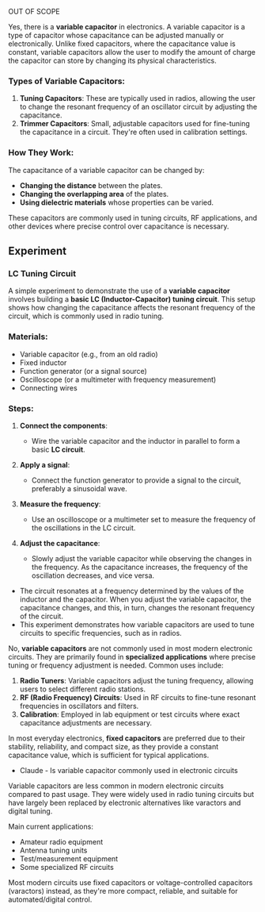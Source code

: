 OUT OF SCOPE

Yes, there is a **variable capacitor** in electronics. A variable capacitor is a type of capacitor whose capacitance can be adjusted manually or electronically. Unlike fixed capacitors, where the capacitance value is constant, variable capacitors allow the user to modify the amount of charge the capacitor can store by changing its physical characteristics.

### Types of Variable Capacitors:
1. **Tuning Capacitors**: These are typically used in radios, allowing the user to change the resonant frequency of an oscillator circuit by adjusting the capacitance.
2. **Trimmer Capacitors**: Small, adjustable capacitors used for fine-tuning the capacitance in a circuit. They're often used in calibration settings.

### How They Work:
The capacitance of a variable capacitor can be changed by:
- **Changing the distance** between the plates.
- **Changing the overlapping area** of the plates.
- **Using dielectric materials** whose properties can be varied.

These capacitors are commonly used in tuning circuits, RF applications, and other devices where precise control over capacitance is necessary.

## Experiment
### LC Tuning Circuit

A simple experiment to demonstrate the use of a **variable capacitor** involves building a **basic LC (Inductor-Capacitor) tuning circuit**. This setup shows how changing the capacitance affects the resonant frequency of the circuit, which is commonly used in radio tuning.

### Materials:
- Variable capacitor (e.g., from an old radio)
- Fixed inductor
- Function generator (or a signal source)
- Oscilloscope (or a multimeter with frequency measurement)
- Connecting wires

### Steps:
1. **Connect the components**:
   - Wire the variable capacitor and the inductor in parallel to form a basic **LC circuit**.

2. **Apply a signal**:
   - Connect the function generator to provide a signal to the circuit, preferably a sinusoidal wave.

3. **Measure the frequency**:
   - Use an oscilloscope or a multimeter set to measure the frequency of the oscillations in the LC circuit.

4. **Adjust the capacitance**:
   - Slowly adjust the variable capacitor while observing the changes in the frequency. As the capacitance increases, the frequency of the oscillation decreases, and vice versa.

- The circuit resonates at a frequency determined by the values of the inductor and the capacitor. When you adjust the variable capacitor, the capacitance changes, and this, in turn, changes the resonant frequency of the circuit.
- This experiment demonstrates how variable capacitors are used to tune circuits to specific frequencies, such as in radios.

No, **variable capacitors** are not commonly used in most modern electronic circuits. They are primarily found in **specialized applications** where precise tuning or frequency adjustment is needed. Common uses include:

1. **Radio Tuners**: Variable capacitors adjust the tuning frequency, allowing users to select different radio stations.
2. **RF (Radio Frequency) Circuits**: Used in RF circuits to fine-tune resonant frequencies in oscillators and filters.
3. **Calibration**: Employed in lab equipment or test circuits where exact capacitance adjustments are necessary.

In most everyday electronics, **fixed capacitors** are preferred due to their stability, reliability, and compact size, as they provide a constant capacitance value, which is sufficient for typical applications.

- Claude - Is variable capacitor commonly used in electronic circuits

Variable capacitors are less common in modern electronic circuits compared to past usage. They were widely used in radio tuning circuits but have largely been replaced by electronic alternatives like varactors and digital tuning.

Main current applications:
- Amateur radio equipment
- Antenna tuning units
- Test/measurement equipment
- Some specialized RF circuits

Most modern circuits use fixed capacitors or voltage-controlled capacitors (varactors) instead, as they're more compact, reliable, and suitable for automated/digital control.
